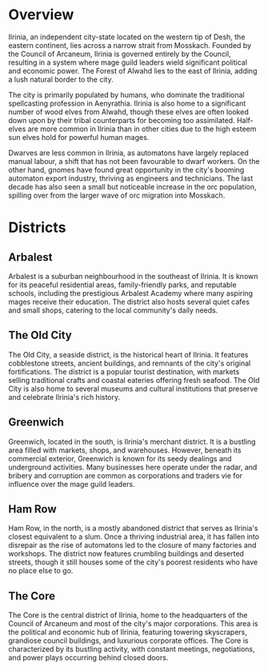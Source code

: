 # Overview
Ilrinia, an independent city-state located on the western tip of Desh, the eastern continent, lies across a narrow strait from Mosskach. Founded by the Council of Arcaneum, Ilrinia is governed entirely by the Council, resulting in a system where mage guild leaders wield significant political and economic power. The Forest of Alwahd lies to the east of Ilrinia, adding a lush natural border to the city.

The city is primarily populated by humans, who dominate the traditional spellcasting profession in Aenyrathia. Ilrinia is also home to a significant number of wood elves from Alwahd, though these elves are often looked down upon by their tribal counterparts for becoming too assimilated. Half-elves are more common in Ilrinia than in other cities due to the high esteem sun elves hold for powerful human mages. 

Dwarves are less common in Ilrinia, as automatons have largely replaced manual labour, a shift that has not been favourable to dwarf workers. On the other hand, gnomes have found great opportunity in the city's booming automaton export industry, thriving as engineers and technicians. The last decade has also seen a small but noticeable increase in the orc population, spilling over from the larger wave of orc migration into Mosskach.
# Districts
## Arbalest
Arbalest is a suburban neighbourhood in the southeast of Ilrinia. It is known for its peaceful residential areas, family-friendly parks, and reputable schools, including the prestigious Arbalest Academy where many aspiring mages receive their education. The district also hosts several quiet cafes and small shops, catering to the local community's daily needs.
## The Old City
The Old City, a seaside district, is the historical heart of Ilrinia. It features cobblestone streets, ancient buildings, and remnants of the city's original fortifications. The district is a popular tourist destination, with markets selling traditional crafts and coastal eateries offering fresh seafood. The Old City is also home to several museums and cultural institutions that preserve and celebrate Ilrinia's rich history.
## Greenwich
Greenwich, located in the south, is Ilrinia's merchant district. It is a bustling area filled with markets, shops, and warehouses. However, beneath its commercial exterior, Greenwich is known for its seedy dealings and underground activities. Many businesses here operate under the radar, and bribery and corruption are common as corporations and traders vie for influence over the mage guild leaders.
## Ham Row
Ham Row, in the north, is a mostly abandoned district that serves as Ilrinia's closest equivalent to a slum. Once a thriving industrial area, it has fallen into disrepair as the rise of automatons led to the closure of many factories and workshops. The district now features crumbling buildings and deserted streets, though it still houses some of the city's poorest residents who have no place else to go.
## The Core
The Core is the central district of Ilrinia, home to the headquarters of the Council of Arcaneum and most of the city's major corporations. This area is the political and economic hub of Ilrinia, featuring towering skyscrapers, grandiose council buildings, and luxurious corporate offices. The Core is characterized by its bustling activity, with constant meetings, negotiations, and power plays occurring behind closed doors.

